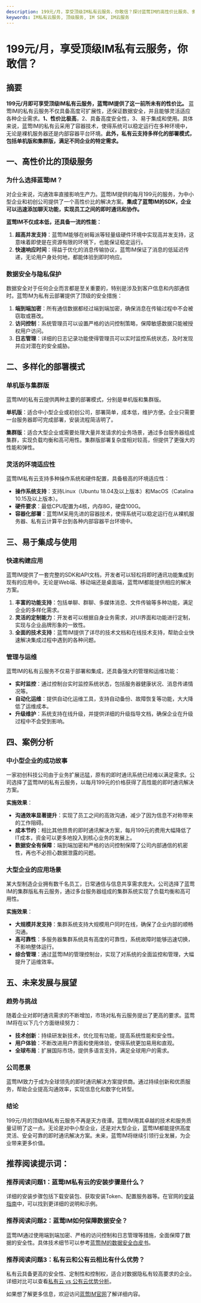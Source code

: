 ```yaml
---
description: 199元/月，享受顶级IM私有云服务，你敢信？探讨蓝莺IM的高性价比服务、多样化的部署模式、易于集成与使用、案例分析和未来发展与展望。
keywords: IM私有云服务, 顶级服务, IM SDK, IM云服务
---
```

# 199元/月，享受顶级IM私有云服务，你敢信？

## 摘要

**199元/月即可享受顶级IM私有云服务，蓝莺IM提供了这一前所未有的性价比。** 蓝莺IM的私有云服务不仅具备高度可扩展性，还保证数据安全，并且能够灵活适应各种企业需求。**1、性价比极高**，2、具备高度安全性，3、易于集成和使用。具体来说，蓝莺IM的私有云采用了容器技术，使得系统可以稳定运行在多种环境中，无论是裸机服务器还是内部容器平台环境。**此外，私有云支持多样化的部署模式，包括单机版和集群版，满足不同企业的特定需求。**

## 一、高性价比的顶级服务

### 为什么选择蓝莺IM？

对企业来说，沟通效率直接影响生产力。蓝莺IM提供的每月199元的服务，为中小型企业和初创公司提供了一个高性价比的解决方案。**集成了蓝莺IM的SDK，企业可以迅速添加聊天功能，实现员工之间的即时通讯和协作。**

**蓝莺IM不仅成本低，还具备一流的性能：**

1. **超高并发支持**：蓝莺IM能够在树莓派等轻量级硬件环境中实现高并发支持，这意味着即使是在资源有限的环境下，也能保证稳定运行。
2. **快速响应时间**：得益于优化的消息传输协议，蓝莺IM保证了消息的低延迟传递，无论用户身处何地，都能体验到即时响应。

### 数据安全与隐私保护

数据安全对于任何企业而言都是至关重要的，特别是涉及到客户信息和内部通信时。蓝莺IM为私有云部署提供了顶级的安全措施：

1. **端到端加密**：所有通信数据都经过端到端加密，确保消息在传输过程中不会被窃取或篡改。
2. **访问控制**：系统管理员可以设置严格的访问控制策略，保障敏感数据只能被授权用户访问。
3. **日志管理**：详细的日志记录功能使得管理员可以实时监控系统状态，及时发现并应对潜在的安全威胁。

## 二、多样化的部署模式

### 单机版与集群版

蓝莺IM的私有云提供两种主要的部署模式，分别是单机版和集群版。

**单机版**：适合中小型企业或初创公司，部署简单，成本低，维护方便。企业只需要一台服务器即可完成部署，安装流程简洁明了。

**集群版**：适合大型企业或需要处理大量并发请求的业务场景，通过多台服务器组成集群，实现负载均衡和高可用性。集群版部署复杂度相对较高，但提供了更强大的性能和弹性。

### 灵活的环境适应性

蓝莺IM私有云支持多种操作系统和硬件配置，具备极高的环境适应性：

- **操作系统支持**：支持Linux（Ubuntu 18.04及以上版本）和MacOS（Catalina 10.15及以上版本）。
- **硬件要求**：最低CPU配置为4核，内存8G，硬盘100G。
- **容器化部署**：蓝莺IM采用先进的容器技术，使得系统可以稳定运行在从裸机服务器、私有云计算平台到各种内部容器平台环境中。

## 三、易于集成与使用

### 快速构建应用

蓝莺IM提供了一套完整的SDK和API文档，开发者可以轻松将即时通讯功能集成到现有的应用中。无论是Web端、移动端还是桌面端，蓝莺IM都能提供相应的解决方案。

1. **丰富的功能支持**：包括单聊、群聊、多媒体消息、文件传输等多种功能，满足企业的多样化需求。
2. **灵活的定制能力**：开发者可以根据自身业务需求，对UI界面和功能进行定制，实现与企业品牌形象的一致性。
3. **全面的技术支持**：蓝莺IM提供了详尽的技术文档和在线技术支持，帮助企业快速解决集成过程中遇到的各种问题。

### 管理与运维

蓝莺IM的私有云服务不仅易于部署和集成，还具备强大的管理和运维功能：

- **实时监控**：通过控制台实时监控系统状态，包括服务器健康状况、消息传递情况等。
- **自动化运维**：提供自动化运维工具，支持自动备份、故障恢复等功能，大大降低了运维成本。
- **升级维护**：系统支持在线升级，并提供详细的升级指导文档，确保企业在升级过程中不会受到影响。

## 四、案例分析

### 中小型企业的成功故事

一家初创科技公司由于业务扩展迅猛，原有的即时通讯系统已经难以满足需求。公司选择了蓝莺IM的私有云服务，以每月199元的价格获得了高性能的即时通讯解决方案。

**实施效果**：

- **沟通效率显著提升**：实现了员工之间的高效沟通，减少了因为信息不对称带来的工作阻碍。
- **成本节约**：相比其他昂贵的即时通讯解决方案，每月199元的费用大幅降低了IT成本，资金可以更多地投入到核心业务的发展上。
- **数据安全有保障**：端到端加密和严格的访问控制保障了公司内部通信的机密性，再也不必担心数据泄露的问题。

### 大型企业的应用场景

某大型制造企业拥有数千名员工，日常通信与信息共享需求庞大。公司选择了蓝莺IM的集群版私有云服务，通过多台服务器组成的集群系统实现了负载均衡和高可用性。

**实施效果**：

- **大规模并发支持**：集群系统支持大规模用户同时在线，确保了企业内部的顺畅沟通。
- **高可靠性**：多服务器集群系统具有高度的可靠性，系统故障时能够迅速切换，不影响整体运行。
- **综合管理**：通过蓝莺IM的管理控制台，实现了对系统的全面监控和管理，大幅提升了运维效率。

## 五、未来发展与展望

### 趋势与挑战

随着企业对即时通讯需求的不断增加，市场对私有云服务提出了更高的要求。蓝莺IM将在以下几个方面继续努力：

- **技术创新**：持续研发新技术，优化现有功能，提高系统性能和安全性。
- **用户体验**：不断改进用户界面和使用体验，使得系统更加易用和直观。
- **全球布局**：扩展国际市场，提供多语言支持，满足全球用户的需求。

### 公司愿景

蓝莺IM致力于成为全球领先的即时通讯解决方案提供商。通过持续创新和优质服务，帮助企业提高沟通效率，实现信息化和数字化转型。

### 结论

199元/月的顶级IM私有云服务不再是天方夜谭。蓝莺IM用其卓越的技术和服务质量证明了这一点。无论是对中小型企业，还是对大型企业，蓝莺IM都能提供高度灵活、安全可靠的即时通讯解决方案。未来，蓝莺IM将继续引领行业发展，为企业带来更多价值。

## 推荐阅读提示词：

### **推荐阅读问题1：蓝莺IM私有云的安装步骤是什么？**

详细的安装步骤包括下载安装包、获取安装Token、配置服务器等。在官网的[安装指南](https://lanyingim.com)中，可以找到更详细的说明和示例。

### **推荐阅读问题2：蓝莺IM如何保障数据安全？**

蓝莺IM通过使用端到端加密、严格的访问控制和日志管理等措施，全面保障了数据的安全性。具体技术细节可以参考[蓝莺IM的数据安全白皮书](https://lanyingim.com/security)。

### **推荐阅读问题3：私有云和公有云相比有什么优势？**

私有云具备更高的安全性、定制性和控制权，适合对数据隐私有较高要求的企业。详细对比可以查看[私有云 vs 公有云优势分析](https://lanyingim.com/cloud-comparison)。

如果想了解更多信息，欢迎访问[蓝莺IM官网](https://lanyingim.com)了解详细内容。